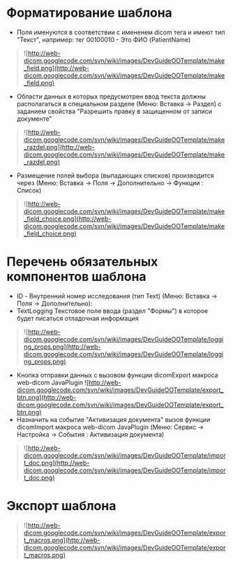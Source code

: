 # Форматирование шаблона #

  * Поля именуются в соответствии с имененем dicom тега и имеют тип "Текст", например: тег 00100010 - Это ФИО (PatientName)
> ![http://web-dicom.googlecode.com/svn/wiki/images/DevGuideOOTemplate/make_field.png](http://web-dicom.googlecode.com/svn/wiki/images/DevGuideOOTemplate/make_field.png)
  * Области данных в которых предусмотрен ввод текста должны располагаться в специальном разделе (Меню: Вставка -> Раздел) с заданием свойства "Разрешить правку в защищенном от записи документе"
> ![http://web-dicom.googlecode.com/svn/wiki/images/DevGuideOOTemplate/make_razdel.png](http://web-dicom.googlecode.com/svn/wiki/images/DevGuideOOTemplate/make_razdel.png)
  * Размещение полей выбора (выпадающих списков) производится через (Меню: Вставка -> Поля -> Дополнительно -> Функции : Список)
> ![http://web-dicom.googlecode.com/svn/wiki/images/DevGuideOOTemplate/make_field_choice.png](http://web-dicom.googlecode.com/svn/wiki/images/DevGuideOOTemplate/make_field_choice.png)


# Перечень обязательных компонентов шаблона #

  * ID -  Внутренний номер исследования (тип Text) (Меню: Вставка -> Поля -> Дополнительно):
  * TextLogging Текстовое поле ввода (раздел "Формы") в которое будет писаться отладочная информация
> ![http://web-dicom.googlecode.com/svn/wiki/images/DevGuideOOTemplate/logging_props.png](http://web-dicom.googlecode.com/svn/wiki/images/DevGuideOOTemplate/logging_props.png)
  * Кнопка отправки данных с вызовом функции dicomExport макроса web-dicom JavaPlugin ![http://web-dicom.googlecode.com/svn/wiki/images/DevGuideOOTemplate/export_btn.png](http://web-dicom.googlecode.com/svn/wiki/images/DevGuideOOTemplate/export_btn.png)
  * Назначить на событие "Активизация документа" вызов функции dicomImport макроса web-dicom JavaPlugin (Меню: Сервис -> Настройка -> События : Активизация документа)
> ![http://web-dicom.googlecode.com/svn/wiki/images/DevGuideOOTemplate/import_doc.png](http://web-dicom.googlecode.com/svn/wiki/images/DevGuideOOTemplate/import_doc.png)

# Экспорт шаблона #
> ![http://web-dicom.googlecode.com/svn/wiki/images/DevGuideOOTemplate/export_macros.png](http://web-dicom.googlecode.com/svn/wiki/images/DevGuideOOTemplate/export_macros.png)